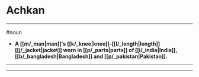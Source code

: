 # Achkan
---
#noun
- **A [[m/_man|man]]'s [[k/_knee|knee]]-[[l/_length|length]] [[j/_jacket|jacket]] worn in [[p/_parts|parts]] of [[i/_india|India]], [[b/_bangladesh|Bangladesh]] and [[p/_pakistan|Pakistan]].**
---
---
